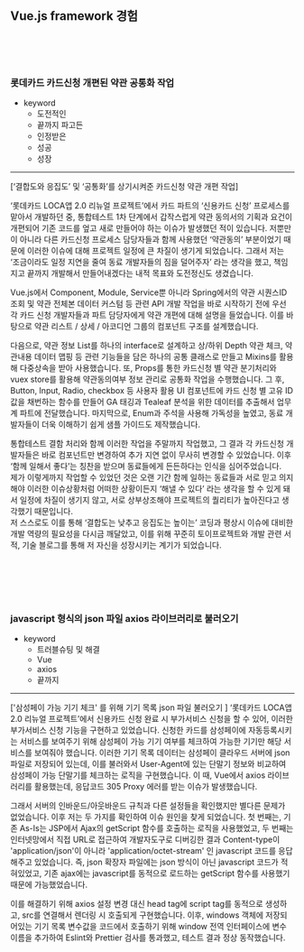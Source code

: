 ## Vue.js framework 경험
<br/>
<br/>
<br/>

### 롯데카드 카드신청 개편된 약관 공통화 작업

-   keyword
    -   도전적인
    -   끝까지 파고든
    -   인정받은
    -   성공
    -   성장

<hr/>

[‘결합도와 응집도’ 및 ‘공통화’를 상기시켜준 카드신청 약관 개편 작업]

‘롯데카드 LOCA앱 2.0 리뉴얼 프로젝트’에서 카드 파트의 ‘신용카드 신청’ 프로세스를 맡아서 개발하던 중, 통합테스트 1차 단계에서 갑작스럽게 약관 동의서의 기획과 요건이 개편되어 기존 코드를 엎고 새로 만들어야 하는 이슈가 발생했던 적이 있습니다. 저뿐만이 아니라 다른 카드신청 프로세스 담당자들과 함께 사용했던 ‘약관동의’ 부분이었기 때문에 이러한 이슈에 대해 프로젝트 일정에 큰 차질이 생기게 되었습니다. 그래서 저는 ‘조금이라도 일정 지연을 줄여 동료 개발자들의 짐을 덜어주자’ 라는 생각을 했고, 책임지고 끝까지 개발해서 만들어내겠다는 내적 목표와 도전정신도 생겼습니다.

Vue.js에서 Component, Module, Service뿐 아니라 Spring에서의 약관 시퀀스ID 조회 및 약관 전체본 데이터 커스텀 등 관련 API 개발 작업을 바로 시작하기 전에 우선 각 카드 신청 개발자들과 파트 담당자에게 약관 개편에 대해 설명을 들었습니다. 이를 바탕으로 약관 리스트 / 상세 / 아코디언 그룹의 컴포넌트 구조를 설계했습니다.

다음으로, 약관 정보 List를 하나의 interface로 설계하고 상/하위 Depth 약관 체크, 약관내용 데이터 맵핑 등 관련 기능들을 담은 하나의 공통 클래스로 만들고 Mixins를 활용해 다중상속을 받아 사용했습니다. 또, Props를 통한 카드신청 별 약관 분기처리와 vuex store를 활용해 약관동의여부 정보 관리로 공통화 작업을 수행했습니다. 그 후, Button, Input, Radio, checkbox 등 사용자 활용 UI 컴포넌트에 카드 신청 별 고유 ID 값을 채번하는 함수를 만들어 GA 태깅과 Tealeaf 분석을 위한 데이터를 추출해서 업무계 파트에 전달했습니다. 마지막으로, Enum과 주석을 사용해 가독성을 높였고, 동료 개발자들이 더욱 이해하기 쉽게 샘플 가이드도 제작했습니다.

통합테스트 결함 처리와 함께 이러한 작업을 주말까지 작업했고, 그 결과 각 카드신청 개발자들은 바로 컴포넌트만 변경하여 추가 지연 없이 무사히 변경할 수 있었습니다. 이후 ‘함께 일해서 좋다’는 칭찬을 받으며 동료들에게 든든하다는 인식을 심어주었습니다.  
제가 이렇게까지 작업할 수 있었던 것은 오랜 기간 함께 일하는 동료들과 서로 믿고 의지해야 이러한 이슈상황처럼 어떠한 상황이든지 ‘해낼 수 있다’ 라는 생각을 할 수 있게 돼서 일정에 차질이 생기지 않고, 서로 상부상조해야 프로젝트의 퀄리티가 높아진다고 생각했기 때문입니다.  
저 스스로도 이를 통해 ‘결합도는 낮추고 응집도는 높이는’ 코딩과 평상시 이슈에 대비한 개발 역량의 필요성을 다시금 깨달았고, 이를 위해 꾸준히 토이프로젝트와 개발 관련 서적, 기술 블로그를 통해 저 자신을 성장시키는 계기가 되었습니다.
<br/>
<br/>
<br/>
<br/>
<br/>
<br/>

### javascript 형식의 json 파일 axios 라이브러리로 불러오기

-   keyword
    -   트러블슈팅 및 해결
    -   Vue
    -   axios
    -   끝까지

<hr/>

['삼성페이 가능 기기 체크' 를 위해 기기 목록 json 파일 불러오기 ]
‘롯데카드 LOCA앱 2.0 리뉴얼 프로젝트’에서 신용카드 신청 완료 시 부가서비스 신청을 할 수 있어, 이러한 부가서비스 신청 기능을 구현하고 있었습니다. 신청한 카드를 삼성페이에 자동등록시키는 서비스를 보여주기 위해 삼성페이 가능 기기 여부를 체크하여 가능한 기기만 해당 서비스를 보여줘야 했습니다. 이러한 기기 목록 데이터는 삼성페이 클라우드 서버에 json 파일로 저장되어 있는데, 이를 불러와서 User-Agent에 있는 단말기 정보와 비교하여 삼성페이 가능 단말기를 체크하는 로직을 구현했습니다. 이 때, Vue에서 axios 라이브러리를 활용했는데, 응답코드 305 Proxy 에러를 받는 이슈가 발생했습니다. 

그래서 서버의 인바운드/아웃바운드 규칙과 다른 설정들을 확인했지만 별다른 문제가 없었습니다. 이후 저는 두 가지를 확인하여 이슈 원인을 찾게 되었습니다. 첫 번째는, 기존 As-Is는 JSP에서 Ajax의 getScript 함수를 호출하는 로직을 사용했었고, 두 번째는 인터넷망에서 직접 URL로 접근하여 개발자도구로 디버깅한 결과 Content-type이 'application/json'이 아니라 'application/octet-stream' 인 javascript 코드를 응답해주고 있었습니다. 즉, json 확장자 파일에는 json 방식이 아닌 javascript 코드가 적혀있었고, 기존 ajax에는 javascript를 동적으로 로드하는 getScript 함수를 사용했기 때문에 가능했었습니다.

이를 해결하기 위해 axios 설정 변경 대신 head tag에 script tag를 동적으로 생성하고, src를 연결해서 렌더링 시 호출되게 구현했습니다. 이후, windows 객체에 저장되어있는 기기 목록 변수값을 코드에서 호출하기 위해 window 전역 인터페이스에 변수 이름을 추가하여 Eslint와 Prettier 검사를 통과했고, 테스트 결과 정상 동작했습니다.

<br/>
<br/>
<br/>
<br/>
<br/>
<br/>